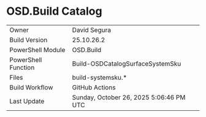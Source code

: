 ﻿# OSD.Build Catalog

| | |
|-|-|
| Owner | David Segura |
| Build Version | 25.10.26.2 |
| PowerShell Module | OSD.Build |
| PowerShell Function | Build-OSDCatalogSurfaceSystemSku |
| Files | build-systemsku.* |
| Build Workflow | GitHub Actions |
| Last Update | Sunday, October 26, 2025 5:06:46 PM UTC |
